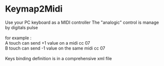 # Keymap2Midi

Use your PC keyboard as a MIDI controller
The "analogic" control is manage by digitals pulse
<br><br>
for example :<br>
A touch can send +1 value on a midi cc 07<br>
B touch can send -1 value on the same midi cc 07<br>
<br>
Keys binding definition is in a comprehensive xml file<br>
